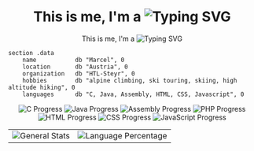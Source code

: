 <h1 align="center">This is me, I'm a <img src="https://readme-typing-svg.herokuapp.com?font=Fira+Code&duration=3000&pause=500&color=F73A3A&width=300&lines=software%20developer;tech%20enthusiast" alt="Typing SVG" /></h1>
<p align="center">
  This is me, I'm a 
  <img src="https://readme-typing-svg.herokuapp.com?font=Fira+Code&duration=3000&pause=500&color=F73A3A&center=true&vCenter=true&width=300&lines=This+is+me,+I'm+a+Software+Developer;This+is+me,+I'm+a+Tech+Enthusiast" alt="Typing SVG" />
</p>

```assembly
section .data
    name           db "Marcel", 0
    location       db "Austria", 0
    organization   db "HTL-Steyr", 0
    hobbies        db "alpine climbing, ski touring, skiing, high altitude hiking", 0
    languages      db "C, Java, Assembly, HTML, CSS, Javascript", 0
```

<p align="center"> <img src="https://img.shields.io/badge/C-medium-blue?style=flat-square" alt="C Progress" /> <img src="https://img.shields.io/badge/Java-in%20progress-yellow?style=flat-square" alt="Java Progress" /> <img src="https://img.shields.io/badge/Assembly-in%20progress-yellow?style=flat-square" alt="Assembly Progress" /> <img src="https://img.shields.io/badge/PHP-in%20progress-yellow?style=flat-square" alt="PHP Progress" /> <img src="https://img.shields.io/badge/HTML-in%20progress-yellow?style=flat-square" alt="HTML Progress" /> <img src="https://img.shields.io/badge/CSS-in%20progress-yellow?style=flat-square" alt="CSS Progress" /> <img src="https://img.shields.io/badge/JavaScript-in%20progress-yellow?style=flat-square" alt="JavaScript Progress" /> </p> <table align="center"> <tr> <td align="center"> <img src="https://github-readme-stats.vercel.app/api?username=MarcelStuebl&show_icons=true&theme=radical&token=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" alt="General Stats" /> </td> <td align="center"> <img src="https://github-readme-stats.vercel.app/api/top-langs/?username=MarcelStuebl&layout=compact&theme=radical&token=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" alt="Language Percentage" /> </td> </tr> </table>
